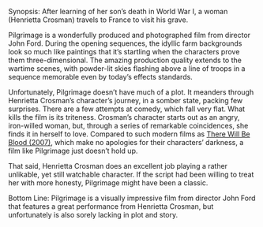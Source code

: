 Synopsis: After learning of her son’s death in World War I, a woman (Henrietta Crosman) travels to France to visit his grave.

Pilgrimage is a wonderfully produced and photographed film from director John Ford.  During the opening sequences, the idyllic farm backgrounds look so much like paintings that it’s startling when the characters prove them three-dimensional.  The amazing production quality extends to the wartime scenes, with powder-lit skies flashing above a line of troops in a sequence memorable even by today’s effects standards.

Unfortunately, Pilgrimage doesn’t have much of a plot.  It meanders through Henrietta Crosman’s character’s journey, in a somber state, packing few surprises.  There are a few attempts at comedy, which fall very flat.  What kills the film is its triteness.  Crosman’s character starts out as an angry, iron-willed woman, but, through a series of remarkable coincidences, she finds it in herself to love.  Compared to such modern films as <a href="/browse/reviews/there-will-be-blood-2007/">There Will Be Blood (2007)</a>, which make no apologies for their characters’ darkness, a film like Pilgrimage just doesn’t hold up.

That said, Henrietta Crosman does an excellent job playing a rather unlikable, yet still watchable character.  If the script had been willing to treat her with more honesty, Pilgrimage might have been a classic.

Bottom Line: Pilgrimage is a visually impressive film from director John Ford that features a great performance from Henrietta Crosman, but unfortunately is also sorely lacking in plot and story.